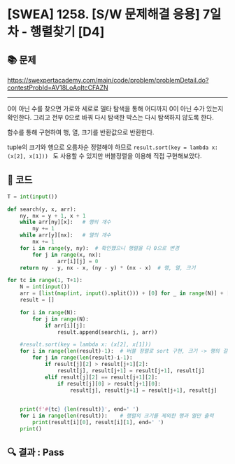 # [SWEA] 1258. [S/W 문제해결 응용] 7일차 - 행렬찾기 [D4]

## 📚 문제

https://swexpertacademy.com/main/code/problem/problemDetail.do?contestProbId=AV18LoAqItcCFAZN

---

0이 아닌 수를 찾으면 가로와 세로로 델타 탐색을 통해 어디까지 0이 아닌 수가 있는지 확인한다. 그리고 전부 0으로 바꿔 다시 탐색한 박스는 다시 탐색하지 않도록 한다.

함수를 통해 구현하여 행, 열, 크기를 반환값으로 반환한다.

tuple의 크기와 행으로 오름차순 정렬해야 하므로 `result.sort(key = lambda x: (x[2], x[1])) ` 도 사용할 수 있지만 버블정렬을 이용해 직접 구현해보았다.

## 📒 코드

```python
T = int(input())

def search(y, x, arr):
    ny, nx = y + 1, x + 1
    while arr[ny][x]:   # 행의 개수
        ny += 1
    while arr[y][nx]:   # 열의 개수
        nx += 1
    for i in range(y, ny):  # 확인했으니 행렬을 다 0으로 변경
        for j in range(x, nx):
                arr[i][j] = 0
    return ny - y, nx - x, (ny - y) * (nx - x)  # 행, 열, 크기

for tc in range(1, T+1):
    N = int(input())
    arr = [list(map(int, input().split())) + [0] for _ in range(N)] + [[0] * (N+1)] # 패딩으로 인덱스를 넘을 때 오류안나게
    result = []

    for i in range(N):
        for j in range(N):
            if arr[i][j]:
                result.append(search(i, j, arr))

    #result.sort(key = lambda x: (x[2], x[1]))  
    for i in range(len(result)-1):  # 버블 정렬로 sort 구현, 크기 -> 행의 길이 순으로 정렬
        for j in range(len(result)-i-1):
            if result[j][2] > result[j+1][2]:
                result[j], result[j+1] = result[j+1], result[j]
            elif result[j][2] == result[j+1][2]:
                if result[j][0] > result[j+1][0]:
                    result[j], result[j+1] = result[j+1], result[j]
    

    print(f'#{tc} {len(result)}', end=' ')
    for i in range(len(result)):    # 행렬의 크기를 제외한 행과 열만 출력
        print(result[i][0], result[i][1], end=' ')
    print()
```

## 🔍 결과 : Pass



